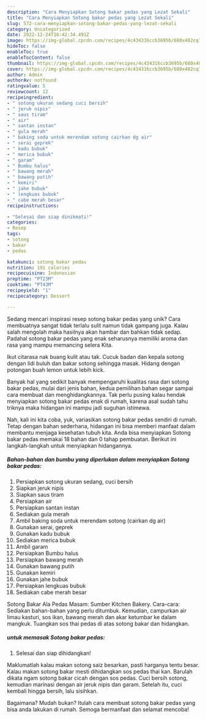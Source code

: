 ```yaml
---
description: "Cara Menyiapkan Sotong bakar pedas yang Lezat Sekali"
title: "Cara Menyiapkan Sotong bakar pedas yang Lezat Sekali"
slug: 572-cara-menyiapkan-sotong-bakar-pedas-yang-lezat-sekali
category: Uncategorized
date: 2022-12-24T16:42:34.491Z
image: https://img-global.cpcdn.com/recipes/4c434316ccb3695b/680x482cq70/sotong-bakar-pedas-foto-resep-utama.jpg
hideToc: false
enableToc: true
enableTocContent: false
thumbnail: https://img-global.cpcdn.com/recipes/4c434316ccb3695b/680x482cq70/sotong-bakar-pedas-foto-resep-utama.jpg
cover: https://img-global.cpcdn.com/recipes/4c434316ccb3695b/680x482cq70/sotong-bakar-pedas-foto-resep-utama.jpg
author: Admin
authorAv: notfound
ratingvalue: 5
reviewcount: 12
recipeingredient:
- " sotong ukuran sedang cuci bersih"
- " jeruk nipis"
- " saus tiram"
- " air"
- " santan instan"
- " gula merah"
- " baking soda untuk merendam sotong cairkan dg air"
- " serai geprek"
- " kadu bubuk"
- " merica bubuk"
- " garam"
- " Bumbu halus"
- " bawang merah"
- " bawang putih"
- " kemiri"
- " jahe bubuk"
- " lengkuas bubuk"
- " cabe merah besar"
recipeinstructions:

- "Selesai dan siap dinikmati!"
categories:
- Resep
tags:
- sotong
- bakar
- pedas

katakunci: sotong bakar pedas 
nutrition: 191 calories
recipecuisine: Indonesian
preptime: "PT23M"
cooktime: "PT43M"
recipeyield: "1"
recipecategory: Dessert

---
```





Sedang mencari inspirasi resep sotong bakar pedas yang unik? Cara membuatnya sangat tidak terlalu sulit namun tidak gampang juga. Kalau salah mengolah maka hasilnya akan hambar dan bahkan tidak sedap. Padahal sotong bakar pedas yang enak seharusnya memiliki aroma dan rasa yang mampu memancing selera Kita.





Ikut citarasa nak buang kulit atau tak. Cucuk badan dan kepala sotong dengan lidi buluh dan bakar sotong sehingga masak. Hidang dengan potongan buah lemon untuk lebih kick.

Banyak hal yang sedikit banyak mempengaruhi kualitas rasa dari sotong bakar pedas, mulai dari jenis bahan, kedua pemilihan bahan segar sampai cara membuat dan menghidangkannya. Tak perlu pusing kalau hendak menyiapkan sotong bakar pedas enak di rumah, karena asal sudah tahu triknya maka hidangan ini mampu jadi suguhan istimewa.






Nah, kali ini kita coba, yuk, variasikan sotong bakar pedas sendiri di rumah. Tetap dengan bahan sederhana, hidangan ini bisa memberi manfaat dalam membantu menjaga kesehatan tubuh kita. Anda bisa menyiapkan Sotong bakar pedas memakai 18 bahan dan 0 tahap pembuatan. Berikut ini langkah-langkah untuk menyiapkan hidangannya.

<!--inarticleads1-->

##### Bahan-bahan dan bumbu yang diperlukan dalam menyiapkan Sotong bakar pedas:

1. Persiapkan  sotong ukuran sedang, cuci bersih
1. Siapkan  jeruk nipis
1. Siapkan  saus tiram
1. Persiapkan  air
1. Persiapkan  santan instan
1. Sediakan  gula merah
1. Ambil  baking soda untuk merendam sotong (cairkan dg air)
1. Gunakan  serai, geprek
1. Gunakan  kadu bubuk
1. Sediakan  merica bubuk
1. Ambil  garam
1. Persiapkan  Bumbu halus
1. Persiapkan  bawang merah
1. Gunakan  bawang putih
1. Gunakan  kemiri
1. Gunakan  jahe bubuk
1. Persiapkan  lengkuas bubuk
1. Sediakan  cabe merah besar


Sotong Bakar Ala Pedas Masam: Sumber Kitchen Bakery. Cara-cara: Sediakan bahan-bahan yang perlu ditumbuk. Kemudian, campurkan air limau kasturi, sos ikan, bawang merah dan akar ketumbar ke dalam mangkuk. Tuangkan sos thai pedas di atas sotong bakar dan hidangkan. 

<!--inarticleads2-->

#####  untuk memasak Sotong bakar pedas:


1. Selesai dan siap dihidangkan!

Maklumatlah kalau makan sotong saiz besarkan, pasti harganya tentu besar. Kalau makan sotong bakar mesti dihidangkan sos pedas thai kan. Barulah dikata ngam sotong bakar cicah dengan sos pedas. Cuci bersih sotong, kemudian marinasi dengan air jeruk nipis dan garam. Setelah itu, cuci kembali hingga bersih, lalu sisihkan. 

Bagaimana? Mudah bukan? Itulah cara membuat sotong bakar pedas yang bisa anda lakukan di rumah. Semoga bermanfaat dan selamat mencoba!
